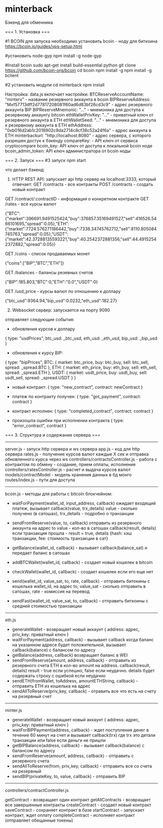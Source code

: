 # minterback
Бэкенд для обменника

=== 1. Установка ===

#1 BCOIN
для запуска необходимо  установить bcoin - ноду для биткоина
https://bcoin.io/guides/vps-setup.html

#установить node-gyp
npm install -g node-gyp

#Install bcoin
sudo apt-get install build-essential python
git clone https://github.com/bcoin-org/bcoin
cd bcoin
npm install -g
npm install -g bclient

#2 установить модули 
cd minterback
npm install

Настройка:
data.js включает настройки:
BTCReserveAccountName: "minterx" - название резервного аккаунта в bcoin
BIPReserveAddress: "Mxf57713dff2d77817208081f60ad6d83bf26cd3c9" - адрес резервного аккаунта BIP
BIPReserveMnemonic: "..." - мнемоника для доступа к резервному аккаунту bitcoin
ethWalletPrivKey: "..." - приватный ключ от резервного аккаунта в ETH
ethWalletSeed: "..." - мнемоника для доступа к резервному аккаунта в ETH
ethAddress: "0xb016d2ab1c2018902c9da2714c8cf38c52a24f6a" - адрес аккаунта в ETH
minterbackurl: "http://localhost:8080" - адрес сервера, с которого разрешен достук к бэкенду
compareKey: - API ключ от сервиса cryptocompare 
bcoin_key: API ключ от доступа к локальной bcoin ноде
bcoin_admin_token: API ключ администратора от bcoin ноды

=== 2. Запуск ===
#3 запуск
npm start

что делает бэкенд:
1. HTTP REST API:
запускает api http сервер на localhost:3333, который отвечает:
GET /contracts - все контракты
POST /contracts - создать новый контракт

GET /contract/:contractID - информация о конкретном контракте
GET /rates - все курсы валют

{"BTC":{"market":396691.9491525424,"buy":376857.35169491527,"sell":416526.5466101695,"spread":0.05},"ETH":{"market":7724.576271186442,"buy":7338.34745762712,"sell":8110.805084745763,"spread":0.05},"USDT":{"market":42.37288135593221,"buy":40.2542372881356,"sell":44.49152542372882,"spread":0.05}}

GET /coins - список продаваемых монет

{"coins":["BIP","BTC","ETH"]}

GET /balances - балансы резевных счетов

{"BIP":185.803,"BTC":0,"ETH":"0.0","USDT":0}

GET /usd_price - курсы валют по отношению к доллару

{"btc_usd":9364.94,"bip_usd":0.0232,"eth_usd":182.27}

2. Websocket сервер:
запускается на порту 9090

отправляет следующие события:

* обновления курсов к доллару

{
    type: "usdPrices",
    btc_usd: _btc_usd,
    eth_usd: _eth_usd,
    bip_usd: _bip_usd
}

* обновления к курсу BIP:

{
    type: "bipPrices",
    BTC: {
      market: btc_price,
      buy: btc_buy,
      sell: btc_sell,
      spread: _spread.BTC
    },
    ETH: {
      market: eth_price,
      buy: eth_buy,
      sell: eth_sell,
      spread: _spread.ETH
    },
    USDT: {
      market: usdt_price,
      buy: usdt_buy,
      sell: usdt_sell,
      spread: _spread.USDT
    }
}

* новый контракт:
{ type: "new_contract", contract: newContract }

* платеж по контракту получен:
{ type: "got_payment", contract: contract }

* контракт исполнен:
{
    type: "completed_contract",
    contract: contract
}
* произошла ошибки при исполнении контракта
{ type: "error_contract", contract }


=== 3. Структура и содержание сервера ===

------
server.js - запуск http сервера и ws сервера
app.js - код для http сервера
rates.js - получение курсов валют каждые X сек и отправка обновленного курса через ws
controllers/contractsController.js - работа с контрактом по обмену - создание, прием оплаты, исполнение
controllers/ratesController.js - расчет и выдача курсов валют
models/contractModel - модель хранения данных в бд монго
routes/index.js - пути для доступа

------
bcoin.js - методы для работы с bitcoin блокчейном:

* waitForPayment(wallet_id, input_address, callback)
ожидает входящий платеж, вызывает callback(value, trx_details) value - сколько получено (в сатошах),
trx_details - подробно о транзакции

* sendFromReserve(value, to, callback)
отправить из резервного аккаунта на адрес to
value - кол-во в сатошах
callback(result, details)
если транзакция прошла - result = true, details {hash: хэш транзакции, fee: стоимость транзакции в сат}

* getBalance(wallet_id, callback) - вызывает callback(balance_sat) и передает баланс в сатошах
* addBTCWallet(wallet_id, callback) - создает новый кошелек в bitcoin
* checkWallet(wallet_id, callback) - создает кошелек если его еще нет
* send(wallet_id, value_sat, to, rate, callback) - отправить битокины с кошелька wallet_id, на адрес to, value_sat - сколько отправить в сатошах, 
rate - комиссия на перевод

* sendFast(wallet_id, value_sat, to, callback) - отправить биткоины с средней стоимостью транзакции

-------
eth.js

* generateWallet - возвращает новый аккаунт { address: адрес, priv_key: приватный ключ }
* waitForPayment(address, callback) - вызывает callback когда баланс на указанном адресе будет положительной, вызывает callback(balance) 
с балансом по адресу 
* getBalance(address, callback) возвращает баланс в WEI
* sendFromReserve(amount, address, callback) - отправить из резервного счета ETH в кол-во amount на address. callback(result, details) 
result - true если успешно, false если неудачно. details будет содержать строку с ошибкой если неудачно 
* sendETH(fromWallet, toAddress, amountETHString, callback) - отправить ETH из кошелька на адрес
* sendAllToReserve(priv_key, callback) - отравить все что есть на счету на резервный счет

--------
minter.js

* generateWallet - возвращает новый аккаунт { address: адрес, priv_key: приватный ключ }
* waitForBIPPayment(address, callback) - ждет поступления денег в течение 60 минут на счет и вызывает callback(trx) где trx это детали транзакции или false если деньги не пришли
* getBIPBalance(address, callback) - вызывает callback(balance) с балансом по адресу
* sendFromReserve(amount, address, callback) - отправить с резервного счета
* sendAllToReserve(from, priv_key, callback) - отправить все со счета на резервный
* sendBIP(privateKey, to, value, callback) - отправить BIP

-------
controllers/contractController.js

getContract - возвращает один контракт
getAllContracts - возвращает все завершенные контракты
createContract - создает новый контракт
saveContract - сохраняет контракт в базе
startContract - запускает контракт, ждет оплату
completeContract - исполняет контракт (отправляет обещанные токены)
